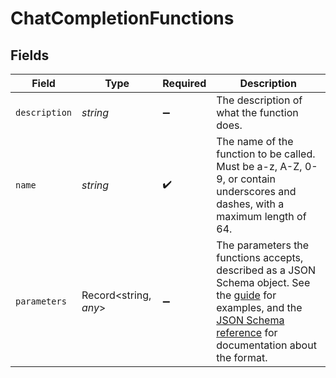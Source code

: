 # ChatCompletionFunctions


## Fields

| Field                                                                                                                                                                                                                                                             | Type                                                                                                                                                                                                                                                              | Required                                                                                                                                                                                                                                                          | Description                                                                                                                                                                                                                                                       |
| ----------------------------------------------------------------------------------------------------------------------------------------------------------------------------------------------------------------------------------------------------------------- | ----------------------------------------------------------------------------------------------------------------------------------------------------------------------------------------------------------------------------------------------------------------- | ----------------------------------------------------------------------------------------------------------------------------------------------------------------------------------------------------------------------------------------------------------------- | ----------------------------------------------------------------------------------------------------------------------------------------------------------------------------------------------------------------------------------------------------------------- |
| `description`                                                                                                                                                                                                                                                     | *string*                                                                                                                                                                                                                                                          | :heavy_minus_sign:                                                                                                                                                                                                                                                | The description of what the function does.                                                                                                                                                                                                                        |
| `name`                                                                                                                                                                                                                                                            | *string*                                                                                                                                                                                                                                                          | :heavy_check_mark:                                                                                                                                                                                                                                                | The name of the function to be called. Must be a-z, A-Z, 0-9, or contain underscores and dashes, with a maximum length of 64.                                                                                                                                     |
| `parameters`                                                                                                                                                                                                                                                      | Record<string, *any*>                                                                                                                                                                                                                                             | :heavy_minus_sign:                                                                                                                                                                                                                                                | The parameters the functions accepts, described as a JSON Schema object. See the [guide](/docs/guides/gpt/function-calling) for examples, and the [JSON Schema reference](https://json-schema.org/understanding-json-schema/) for documentation about the format. |